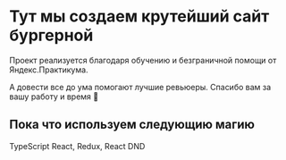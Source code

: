 # Тут мы создаем крутейший сайт бургерной
Проект реализуется благодаря обучению и безграничной помощи от Яндекс.Практикума.

А довести все до ума помогают лучшие ревьюеры. 
Спасибо вам за вашу работу и время 🤍 

## Пока что используем следующию магию
TypeScript React, Redux, React DND

